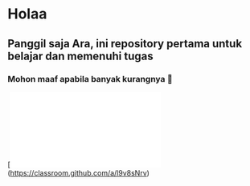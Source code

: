 # Holaa
## Panggil saja Ara, ini repository pertama untuk belajar dan memenuhi tugas 

### Mohon maaf apabila banyak kurangnya 🙏


[![Link Tugas Week 1 ARA]([https://classroom.github.com/assets/deadline-readme-button-24ddc0f5d75046c5622901739e7c5dd533143b0c8e959d652212380cedb1ea36.svg](https://github.com/RevoU-FSSE-2/week-1-Kartikancil96/edit/main/README.md)https://github.com/RevoU-FSSE-2/week-1-Kartikancil96/edit/main/README.md)
(https://classroom.github.com/a/l9v8sNrv)
